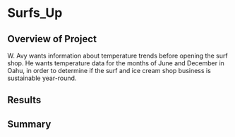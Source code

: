 # Surfs_Up

## Overview of Project
W. Avy wants information about temperature trends before opening the surf shop. He wants temperature data for the months of June and December in Oahu, in order to determine if the surf and ice cream shop business is sustainable year-round.

## Results

## Summary
